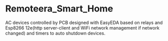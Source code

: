 # Remoteera_Smart_Home
AC devices controlled by PCB designed with EasyEDA 
based on relays and Esp8266 12e(http server-client and WiFi network  management if network changed) 
and timers to auto shutdown devices.
